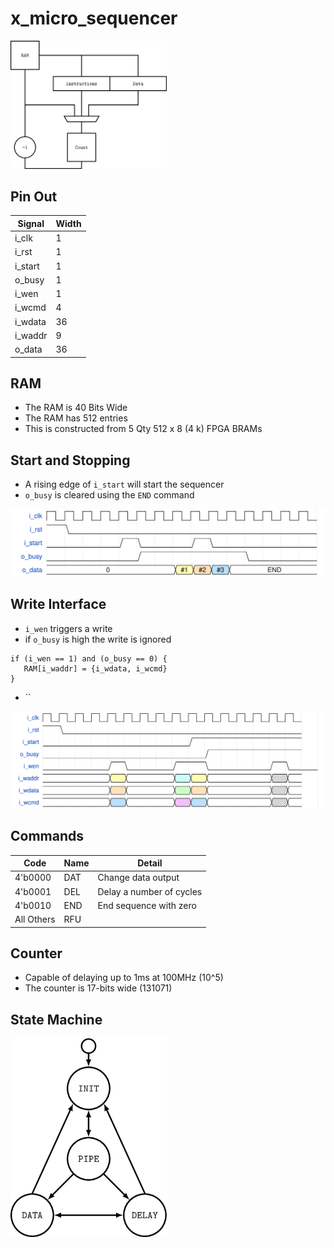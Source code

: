 # x_micro_sequencer

<img src="images/x_micro_sequencer.svg" width="250">

## Pin Out

| Signal      | Width       |
| ----------- | ----------- |
| i_clk       | 1           |
| i_rst       | 1           |
| i_start     | 1           |
| o_busy      | 1           |
| i_wen       | 1           |
| i_wcmd      | 4           |
| i_wdata     | 36          |
| i_waddr     | 9           |
| o_data      | 36          |

## RAM

- The RAM is 40 Bits Wide
- The RAM has 512 entries
- This is constructed from 5 Qty 512 x 8 (4 k) FPGA BRAMs

## Start and Stopping

- A rising edge of `i_start` will start the sequencer
- `o_busy` is cleared using the `END` command

![x_micro_sequencer_start_stop](images/x_micro_sequencer_start_stop.svg "x_micro_sequencer_start_stop")


## Write Interface

 - `i_wen` triggers a write
 - if `o_busy` is high the write is ignored

```
if (i_wen == 1) and (o_busy == 0) {
   RAM[i_waddr] = {i_wdata, i_wcmd}
}
```

 - ``

![x_micro_sequencer_wen](images/x_micro_sequencer_wen.svg "x_micro_sequencer_wen")


## Commands

| Code       | Name | Detail                          |
| ---------- | ---- | ------------------------------- |
| 4'b0000    | DAT  | Change data output              |
| 4'b0001    | DEL  | Delay a number of cycles        |
| 4'b0010    | END  | End sequence with zero          |
| All Others | RFU  |                                 |

## Counter
  
- Capable of delaying up to 1ms at 100MHz (10^5) 
- The counter is 17-bits wide (131071) 

## State Machine

<img src="images/x_micro_sequencer_sm.svg" width="250">



